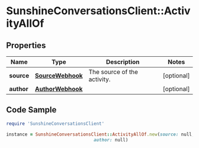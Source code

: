 # SunshineConversationsClient::ActivityAllOf

## Properties

Name | Type | Description | Notes
------------ | ------------- | ------------- | -------------
**source** | [**SourceWebhook**](SourceWebhook.md) | The source of the activity. | [optional] 
**author** | [**AuthorWebhook**](AuthorWebhook.md) |  | [optional] 

## Code Sample

```ruby
require 'SunshineConversationsClient'

instance = SunshineConversationsClient::ActivityAllOf.new(source: null,
                                 author: null)
```


